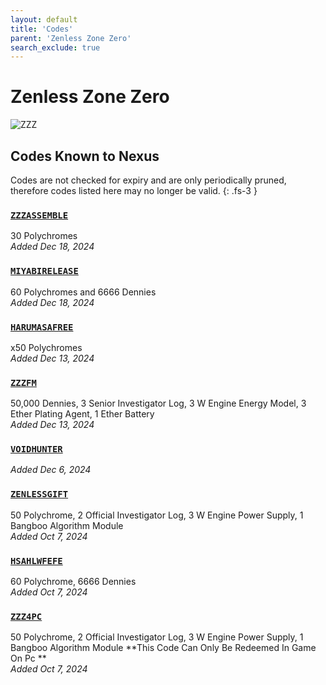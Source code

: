 ```yaml
---
layout: default
title: 'Codes'
parent: 'Zenless Zone Zero'
search_exclude: true
---
```


# Zenless Zone Zero

![ZZZ](https://cdn.discordapp.com/emojis/1264987656371310633.png)

## Codes Known to Nexus

Codes are not checked for expiry and are only periodically pruned, therefore codes listed here may no longer be valid.
{: .fs-3 }

### [`ZZZASSEMBLE`](https://zenless.hoyoverse.com/redemption?code=ZZZASSEMBLE)

30 Polychromes<br />*Added Dec 18, 2024*

### [`MIYABIRELEASE`](https://zenless.hoyoverse.com/redemption?code=MIYABIRELEASE)

60 Polychromes  and 6666 Dennies<br />*Added Dec 18, 2024*

### [`HARUMASAFREE`](https://zenless.hoyoverse.com/redemption?code=HARUMASAFREE)

x50 Polychromes<br />*Added Dec 13, 2024*

### [`ZZZFM`](https://zenless.hoyoverse.com/redemption?code=ZZZFM)

50,000 Dennies, 3 Senior Investigator Log, 3 W Engine Energy Model, 3 Ether Plating Agent, 1 Ether Battery<br />*Added Dec 13, 2024*

### [`VOIDHUNTER`](https://zenless.hoyoverse.com/redemption?code=VOIDHUNTER)

*Added Dec 6, 2024*

### [`ZENLESSGIFT`](https://zenless.hoyoverse.com/redemption?code=ZENLESSGIFT)

50 Polychrome, 2 Official Investigator Log, 3 W Engine Power Supply, 1 Bangboo Algorithm Module<br />*Added Oct 7, 2024*

### [`HSAHLWFEFE`](https://zenless.hoyoverse.com/redemption?code=HSAHLWFEFE)

60 Polychrome, 6666 Dennies<br />*Added Oct 7, 2024*

### [`ZZZ4PC`](https://zenless.hoyoverse.com/redemption?code=ZZZ4PC)

50 Polychrome, 2 Official Investigator Log, 3 W Engine Power Supply, 1 Bangboo Algorithm Module 
**This Code Can Only Be Redeemed In Game On Pc **<br />*Added Oct 7, 2024*
